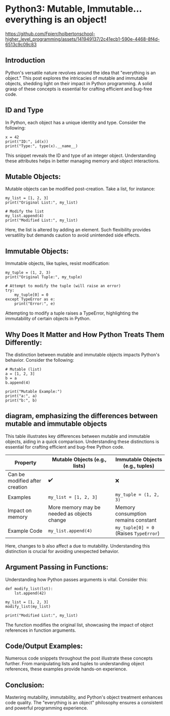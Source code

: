 # Python3: Mutable, Immutable... everything is an object!

https://github.com/Fpierr/holbertonschool-higher_level_programming/assets/141949137/2c41ecb1-590e-4468-8f4d-6513c9c09c83

## Introduction

Python's versatile nature revolves around the idea that "everything is an object." This post explores the intricacies of mutable and immutable objects, shedding light on their impact in Python programming. A solid grasp of these concepts is essential for crafting efficient and bug-free code.

## ID and Type
In Python, each object has a unique identity and type. Consider the following:

```
x = 42
print("ID:", id(x))
print("Type:", type(x).__name__)
```

This snippet reveals the ID and type of an integer object. Understanding these attributes helps in better managing memory and object interactions.

## Mutable Objects:
Mutable objects can be modified post-creation. Take a list, for instance:

```
my_list = [1, 2, 3]
print("Original List:", my_list)

# Modify the list
my_list.append(4)
print("Modified List:", my_list)
```
Here, the list is altered by adding an element. Such flexibility provides versatility but demands caution to avoid unintended side effects.

## Immutable Objects:
Immutable objects, like tuples, resist modification:

```
my_tuple = (1, 2, 3)
print("Original Tuple:", my_tuple)

# Attempt to modify the tuple (will raise an error)
try:
    my_tuple[0] = 0
except TypeError as e:
    print("Error:", e)
```

Attempting to modify a tuple raises a TypeError, highlighting the immutability of certain objects in Python.

## Why Does It Matter and How Python Treats Them Differently:
The distinction between mutable and immutable objects impacts Python's behavior. Consider the following:

```
# Mutable (list)
a = [1, 2, 3]
b = a
b.append(4)

print("Mutable Example:")
print("a:", a)
print("b:", b)
```

## diagram, emphasizing the differences between mutable and immutable objects
This table illustrates key differences between mutable and immutable objects, aiding in a quick comparison. Understanding these distinctions is essential for crafting efficient and bug-free Python code.

| Property                   | Mutable Objects (e.g., lists) | Immutable Objects (e.g., tuples) |
| -------------------------- | ---------------------------- | --------------------------------- |
| Can be modified after creation | ✔️                           | ❌                                |
| Examples                   | `my_list = [1, 2, 3]`         | `my_tuple = (1, 2, 3)`            |
| Impact on memory           | More memory may be needed as objects change | Memory consumption remains constant |
| Example Code               | `my_list.append(4)`           | `my_tuple[0] = 0` (Raises `TypeError`) |

Here, changes to b also affect a due to mutability. Understanding this distinction is crucial for avoiding unexpected behavior.

## Argument Passing in Functions:
Understanding how Python passes arguments is vital. Consider this:

```
def modify_list(lst):
    lst.append(42)

my_list = [1, 2, 3]
modify_list(my_list)

print("Modified List:", my_list)
```

The function modifies the original list, showcasing the impact of object references in function arguments.

## Code/Output Examples:
Numerous code snippets throughout the post illustrate these concepts further. From manipulating lists and tuples to understanding object references, these examples provide hands-on experience.

## Conclusion:
Mastering mutability, immutability, and Python's object treatment enhances code quality. The "everything is an object" philosophy ensures a consistent and powerful programming experience.
